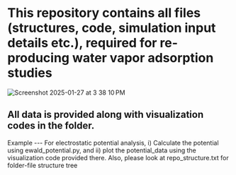# This repository contains all files (structures, code, simulation input details etc.), required for re-producing water vapor adsorption studies #


![Screenshot 2025-01-27 at 3 38 10 PM](https://github.com/user-attachments/assets/80020e29-6009-46f1-a460-d2ae30ecaf75)

## All data is provided along with visualization codes in the folder. ##
Example --- For electrostatic potential analysis, i) Calculate the potential using ewald_potential.py, and ii) plot the potential_data using the visualization code provided there.
Also, please look at repo_structure.txt for folder-file structure tree
